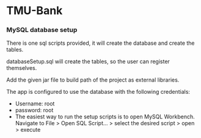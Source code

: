 # TMU-Bank
### MySQL database setup
There is one sql scripts provided, it will create the database and create the tables.

databaseSetup.sql will create the tables, so the user can register themselves.

Add the given jar file to build path of the project as external libraries.

The app is configured to use the database with the following credentials:

* Username: root
* password: root
* The easiest way to run the setup scripts is to open MySQL Workbench. Navigate to File > Open SQL Script... > select the desired script > open > execute
